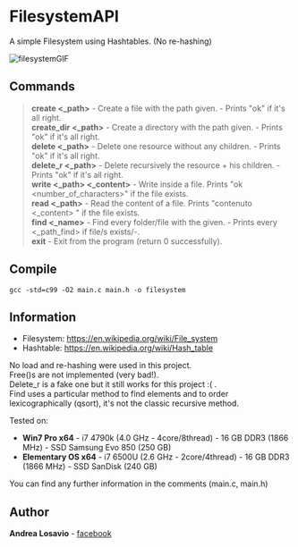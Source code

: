 # FilesystemAPI
A simple Filesystem using Hashtables. (No re-hashing)

![filesystemGIF](https://puu.sh/xD2P4/9342acb7e4.gif)

## Commands

> **create <_path>** - Create a file with the path given. - Prints "ok" if it's all right.  
> **create_dir <_path>** - Create a directory with the path given. - Prints "ok" if it's all right.  
> **delete <_path>** - Delete one resource without any children. - Prints "ok" if it's all right.  
> **delete_r <_path>** - Delete recursively the resource + his children. - Prints "ok" if it's all right.  
> **write <_path> <_content>** - Write inside a file. Prints "ok <number_of_characters>" if the file exists.  
> **read <_path>** - Read the content of a file. Prints "contenuto <_content> " if the file exists.  
> **find <_name>** - Find every folder/file with the <name> given. - Prints every <_path_find> if file/s exists/-.  
> **exit** - Exit from the program (return 0 successfully).  

## Compile

```
gcc -std=c99 -O2 main.c main.h -o filesystem  
```

## Information

* Filesystem: https://en.wikipedia.org/wiki/File_system  
* Hashtable: https://en.wikipedia.org/wiki/Hash_table  

No load and re-hashing were used in this project.  
Free()s are not implemented (very bad!).  
Delete_r is a fake one but it still works for this project :( .  
Find uses a particular method to find elements and to order lexicographically (qsort), it's not the classic recursive method.  

Tested on:
 - **Win7 Pro x64** - i7 4790k (4.0 GHz - 4core/8thread) - 16 GB DDR3 (1866 MHz) - SSD Samsung Evo 850 (250 GB)  
 - **Elementary OS x64** - i7 6500U (2.6 GHz - 2core/4thread) - 16 GB DDR3 (1866 MHz) - SSD SanDisk (240 GB)  

You can find any further information in the comments (main.c, main.h)

## Author

**Andrea Losavio** - [facebook](https://www.facebook.com/andrea.losavio.7/)  
